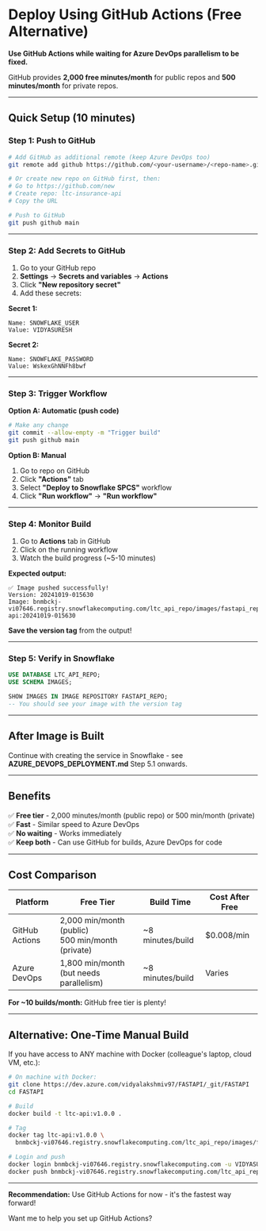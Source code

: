 # Deploy Using GitHub Actions (Free Alternative)

**Use GitHub Actions while waiting for Azure DevOps parallelism to be fixed.**

GitHub provides **2,000 free minutes/month** for public repos and **500 minutes/month** for private repos.

---

## Quick Setup (10 minutes)

### Step 1: Push to GitHub

```bash
# Add GitHub as additional remote (keep Azure DevOps too)
git remote add github https://github.com/<your-username>/<repo-name>.git

# Or create new repo on GitHub first, then:
# Go to https://github.com/new
# Create repo: ltc-insurance-api
# Copy the URL

# Push to GitHub
git push github main
```

---

### Step 2: Add Secrets to GitHub

1. Go to your GitHub repo
2. **Settings** → **Secrets and variables** → **Actions**
3. Click **"New repository secret"**
4. Add these secrets:

**Secret 1:**
```
Name: SNOWFLAKE_USER
Value: VIDYASURESH
```

**Secret 2:**
```
Name: SNOWFLAKE_PASSWORD
Value: WskexGhNNFh8bwf
```

---

### Step 3: Trigger Workflow

**Option A: Automatic (push code)**
```bash
# Make any change
git commit --allow-empty -m "Trigger build"
git push github main
```

**Option B: Manual**
1. Go to repo on GitHub
2. Click **"Actions"** tab
3. Select **"Deploy to Snowflake SPCS"** workflow
4. Click **"Run workflow"** → **"Run workflow"**

---

### Step 4: Monitor Build

1. Go to **Actions** tab in GitHub
2. Click on the running workflow
3. Watch the build progress (~5-10 minutes)

**Expected output:**
```
✅ Image pushed successfully!
Version: 20241019-015630
Image: bnmbckj-vi07646.registry.snowflakecomputing.com/ltc_api_repo/images/fastapi_repo/ltc-api:20241019-015630
```

**Save the version tag** from the output!

---

### Step 5: Verify in Snowflake

```sql
USE DATABASE LTC_API_REPO;
USE SCHEMA IMAGES;

SHOW IMAGES IN IMAGE REPOSITORY FASTAPI_REPO;
-- You should see your image with the version tag
```

---

## After Image is Built

Continue with creating the service in Snowflake - see **AZURE_DEVOPS_DEPLOYMENT.md** Step 5.1 onwards.

---

## Benefits

✅ **Free tier** - 2,000 minutes/month (public repo) or 500 min/month (private)  
✅ **Fast** - Similar speed to Azure DevOps  
✅ **No waiting** - Works immediately  
✅ **Keep both** - Can use GitHub for builds, Azure DevOps for code

---

## Cost Comparison

| Platform | Free Tier | Build Time | Cost After Free |
|----------|-----------|------------|-----------------|
| GitHub Actions | 2,000 min/month (public)<br>500 min/month (private) | ~8 minutes/build | $0.008/min |
| Azure DevOps | 1,800 min/month (but needs parallelism) | ~8 minutes/build | Varies |

**For ~10 builds/month:** GitHub free tier is plenty!

---

## Alternative: One-Time Manual Build

If you have access to ANY machine with Docker (colleague's laptop, cloud VM, etc.):

```bash
# On machine with Docker:
git clone https://dev.azure.com/vidyalakshmiv97/FASTAPI/_git/FASTAPI
cd FASTAPI

# Build
docker build -t ltc-api:v1.0.0 .

# Tag
docker tag ltc-api:v1.0.0 \
  bnmbckj-vi07646.registry.snowflakecomputing.com/ltc_api_repo/images/fastapi_repo/ltc-api:v1.0.0

# Login and push
docker login bnmbckj-vi07646.registry.snowflakecomputing.com -u VIDYASURESH
docker push bnmbckj-vi07646.registry.snowflakecomputing.com/ltc_api_repo/images/fastapi_repo/ltc-api:v1.0.0
```

---

**Recommendation:** Use GitHub Actions for now - it's the fastest way forward!

Want me to help you set up GitHub Actions?

